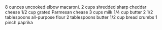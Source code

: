 8 ounces uncooked elbow macaroni.
2 cups shredded sharp cheddar cheese
1/2 cup grated Parmesan chease
3 cups milk
1/4 cup butter
2 1/2 tablespoons all-purpose flour
2 tablespoons butter 
1/2 cup bread crumbs
1 pinch paprika